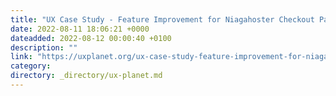 ```yaml
---
title: "UX Case Study - Feature Improvement for Niagahoster Checkout Page"
date: 2022-08-11 18:06:21 +0000
dateadded: 2022-08-12 00:00:40 +0100
description: ""
link: "https://uxplanet.org/ux-case-study-feature-improvement-for-niagahoster-checkout-page-7c062a5379e7?source=rss----819cc2aaeee0---4"
category:
directory: _directory/ux-planet.md
---
```

